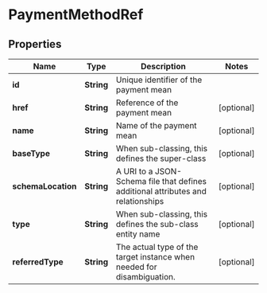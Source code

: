 
# PaymentMethodRef

## Properties
Name | Type | Description | Notes
------------ | ------------- | ------------- | -------------
**id** | **String** | Unique identifier of the payment mean | 
**href** | **String** | Reference of the payment mean |  [optional]
**name** | **String** | Name of the payment mean |  [optional]
**baseType** | **String** | When sub-classing, this defines the super-class |  [optional]
**schemaLocation** | **String** | A URI to a JSON-Schema file that defines additional attributes and relationships |  [optional]
**type** | **String** | When sub-classing, this defines the sub-class entity name |  [optional]
**referredType** | **String** | The actual type of the target instance when needed for disambiguation. |  [optional]




